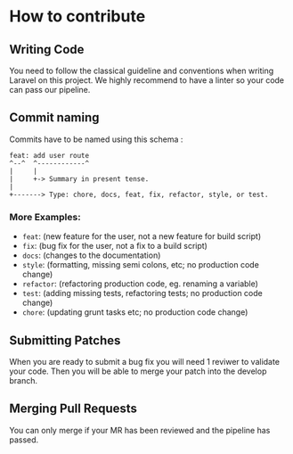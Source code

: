 # How to contribute

## Writing Code
You need to follow the classical guideline and conventions when writing Laravel on this project. We highly recommend to have a linter so your code can pass our pipeline.

## Commit naming
Commits have to be named using this schema :
```
feat: add user route 
^--^  ^------------^
|     |
|     +-> Summary in present tense.
|
+-------> Type: chore, docs, feat, fix, refactor, style, or test.
```

### More Examples:

- `feat`: (new feature for the user, not a new feature for build script)
- `fix`: (bug fix for the user, not a fix to a build script)
- `docs`: (changes to the documentation)
- `style`: (formatting, missing semi colons, etc; no production code change)
- `refactor`: (refactoring production code, eg. renaming a variable)
- `test`: (adding missing tests, refactoring tests; no production code change)
- `chore`: (updating grunt tasks etc; no production code change)


## Submitting Patches
When you are ready to submit a bug fix you will need 1 reviwer to validate your code. Then you will be able to merge your patch into the develop branch.

## Merging Pull Requests
You can only merge if your MR has been reviewed and the pipeline has passed.
